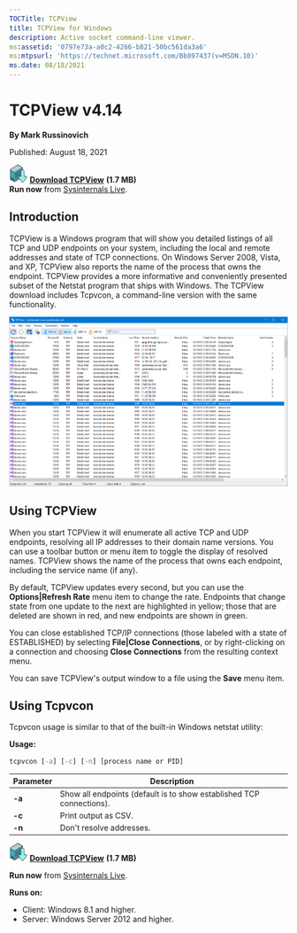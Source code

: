 ```yaml
---
TOCTitle: TCPView
title: TCPView for Windows
description: Active socket command-line viewer.
ms:assetid: '0797e73a-a0c2-4266-b821-50bc561da3a6'
ms:mtpsurl: 'https://technet.microsoft.com/Bb897437(v=MSDN.10)'
ms.date: 08/18/2021
---
```


# TCPView v4.14

**By Mark Russinovich**

Published: August 18, 2021

[![Download](media/shared/Download_sm.png)](https://download.sysinternals.com/files/TCPView.zip) [**Download TCPView**](https://download.sysinternals.com/files/TCPView.zip) **(1.7 MB)**  
**Run now** from [Sysinternals Live](https://live.sysinternals.com/Tcpview.exe).

## Introduction

TCPView is a Windows program that will show you detailed listings of all
TCP and UDP endpoints on your system, including the local and remote
addresses and state of TCP connections. On Windows Server 2008, Vista,
and XP, TCPView also reports the name of the process that owns the
endpoint. TCPView provides a more informative and conveniently presented
subset of the Netstat program that ships with Windows. The TCPView
download includes Tcpvcon, a command-line version with the same
functionality.

![TCP View screenshot](media/tcpview/tcpview.png)

## Using TCPView

When you start TCPView it will enumerate all active TCP and UDP
endpoints, resolving all IP addresses to their domain name versions. You
can use a toolbar button or menu item to toggle the display of resolved
names. TCPView shows the name of the process that owns each endpoint, including the service name (if any).

By default, TCPView updates every second, but you can use the
**Options|Refresh Rate** menu item to change the rate. Endpoints that
change state from one update to the next are highlighted in yellow;
those that are deleted are shown in red, and new endpoints are shown in
green.

You can close established TCP/IP connections (those labeled with a state
of ESTABLISHED) by selecting **File|Close Connections**, or by
right-clicking on a connection and choosing **Close Connections** from
the resulting context menu.

You can save TCPView's output window to a file using the **Save** menu
item.

## Using Tcpvcon

Tcpvcon usage is similar to that of the built-in Windows netstat
utility:

**Usage:**

```cmd
tcpvcon [-a] [-c] [-n] [process name or PID]
```

|Parameter  |Description  |
|---------|---------|
|  **-a**  | Show all endpoints (default is to show established TCP connections).|
|  **-c**  | Print output as CSV.|
|  **-n**  | Don't resolve addresses.|

[![Download](media/shared/Download_sm.png)](https://download.sysinternals.com/files/TCPView.zip) [**Download TCPView**](https://download.sysinternals.com/files/TCPView.zip) **(1.7 MB)**

**Run now** from [Sysinternals Live](https://live.sysinternals.com/Tcpview.exe).

**Runs on:**

- Client: Windows 8.1 and higher.
- Server: Windows Server 2012 and higher.
